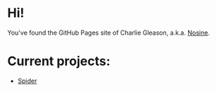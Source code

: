 # Hi!
You've found the GitHub Pages site of Charlie Gleason, a.k.a. [Nosine](https://nosine.online).

# Current projects:
- [Spider](https://charliegleason.github.io/spider/)
